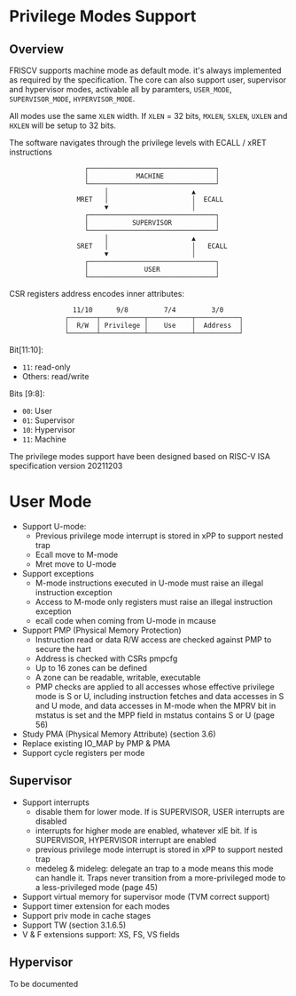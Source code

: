 # Privilege Modes Support

## Overview

FRISCV supports machine mode as default mode. it's always implemented as required by the
specification. The core can also support user, supervisor and hypervisor modes, activable
all by paramters, `USER_MODE`, `SUPERVISOR_MODE`, `HYPERVISOR_MODE`.

All modes use the same `XLEN` width. If `XLEN` = 32 bits, `MXLEN`, `SXLEN`, `UXLEN` and
`HXLEN` will be setup to 32 bits.

The software navigates through the privilege levels with ECALL / xRET instructions

```
                   ┌────────────────────────────────┐
                   │            MACHINE             │
                   └────────────────────────────────┘
                        │                     ▲
                 MRET   │                     │  ECALL
                        ▼                     │
                   ┌────────────────────────────────┐
                   │           SUPERVISOR           │
                   └────────────────────────────────┘
                        │                     ▲
                 SRET   │                     │   ECALL
                        ▼                     │
                   ┌────────────────────────────────┐
                   │              USER              │
                   └────────────────────────────────┘
```

CSR registers address encodes inner attributes:

```
                11/10      9/8         7/4         3/0
              ┌───────┬───────────┬───────────┬───────────┐
              │  R/W  │ Privilege │    Use    │  Address  │
              └───────┴───────────┴───────────┴───────────┘
```

Bit[11:10]:
- `11`: read-only
- Others: read/write

Bits [9:8]:
- `00`: User
- `01`: Supervisor
- `10`: Hypervisor
- `11`: Machine

The privilege modes support have been designed based on RISC-V ISA specification version 20211203


# User Mode

- Support U-mode:
    - Previous privilege mode interrupt is stored in xPP to support nested trap
    - Ecall move to M-mode
    - Mret move to U-mode
- Support exceptions
    - M-mode instructions executed in U-mode must raise an illegal instruction exception
    - Access to M-mode only registers must raise an illegal instruction exception
    - ecall code when coming from U-mode in mcause
- Support PMP (Physical Memory Protection)
    - Instruction read or data R/W access are checked against PMP to secure the hart
    - Address is checked with CSRs pmpcfg
    - Up to 16 zones can be defined
    - A zone can be readable, writable, executable
    - PMP checks are applied to all accesses whose effective privilege mode is S or U, including
      instruction fetches and data accesses in S and U mode, and data accesses in M-mode when the
      MPRV bit in mstatus is set and the MPP field in mstatus contains S or U (page 56)
- Study PMA (Physical Memory Attribute) (section 3.6)
- Replace existing IO_MAP by PMP & PMA
- Support cycle registers per mode


## Supervisor

- Support interrupts
    - disable them for lower mode. If is SUPERVISOR, USER interrupts are disabled
    - interrupts for higher mode are enabled, whatever xIE bit. If is SUPERVISOR,
      HYPERVISOR interrupt are enabled
    - previous privilege mode interrupt is stored in xPP to support nested trap
    - medeleg & mideleg: delegate an trap to a mode means this mode can handle it. Traps never
      transition from a more-privileged mode to a less-privileged mode (page 45)
- Support virtual memory for supervisor mode (TVM correct support)
- Support timer extension for each modes
- Support priv mode in cache stages
- Support TW (section 3.1.6.5)
- V & F extensions support: XS, FS, VS fields

## Hypervisor

To be documented
